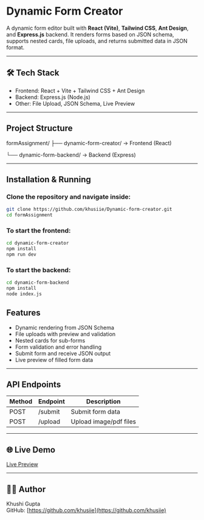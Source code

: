 # Dynamic Form Creator

A dynamic form editor built with **React (Vite)**, **Tailwind CSS**, **Ant Design**, and **Express.js** backend. It renders forms based on JSON schema, supports nested cards, file uploads, and returns submitted data in JSON format.

---

## 🛠 Tech Stack

- Frontend: React + Vite + Tailwind CSS + Ant Design  
- Backend: Express.js (Node.js)  
- Other: File Upload, JSON Schema, Live Preview

---

## Project Structure

formAssignment/
├── dynamic-form-creator/ → Frontend (React)

└── dynamic-form-backend/ → Backend (Express)


---

## Installation & Running

### Clone the repository and navigate inside:

```bash
git clone https://github.com/khusiie/Dynamic-form-creator.git
cd formAssignment
```
### To start the frontend:

```bash
cd dynamic-form-creator
npm install
npm run dev
```
### To start the backend:


```bash
cd dynamic-form-backend
npm install
node index.js
```

## Features

- Dynamic rendering from JSON Schema  
- File uploads with preview and validation  
- Nested cards for sub-forms  
- Form validation and error handling  
- Submit form and receive JSON output  
- Live preview of filled form data  

---

## API Endpoints

| Method | Endpoint | Description          |
|--------|----------|----------------------|
| POST   | /submit  | Submit form data     |
| POST   | /upload  | Upload image/pdf files|

---

## 🌐 Live Demo

[Live Preview](https://dynamic-form-creator-xcd7.vercel.app/)

---

## 👩‍💻 Author

Khushi Gupta  
GitHub: [https://github.com/khusiie](https://github.com/khusiie)
